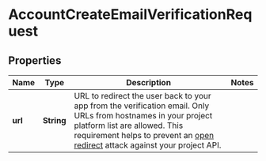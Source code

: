 

# AccountCreateEmailVerificationRequest


## Properties

| Name | Type | Description | Notes |
|------------ | ------------- | ------------- | -------------|
|**url** | **String** | URL to redirect the user back to your app from the verification email. Only URLs from hostnames in your project platform list are allowed. This requirement helps to prevent an [open redirect](https://cheatsheetseries.owasp.org/cheatsheets/Unvalidated_Redirects_and_Forwards_Cheat_Sheet.html) attack against your project API. |  |



